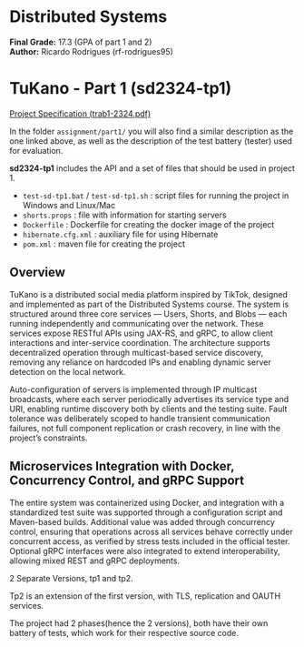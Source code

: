 # Distributed Systems
**Final Grade:** 17.3 (GPA of part 1 and 2)  
**Author:** Ricardo Rodrigues (rf-rodrigues95)

# TuKano - Part 1 (sd2324-tp1)

[Project Specification (trab1-2324.pdf)](assignment/part1/trab1-2324.pdf)

In the folder `assignment/part1/` you will also find a similar description as the one linked above, as well as the description of the test battery (tester) used for evaluation.

**sd2324-tp1** includes the API and a set of files that should be used in project 1.

* ```test-sd-tp1.bat``` / ```test-sd-tp1.sh``` :  script files for running the project in Windows and Linux/Mac
* ```shorts.props``` : file with information for starting servers
* ```Dockerfile``` : Dockerfile for creating the docker image of the project
* ```hibernate.cfg.xml``` : auxiliary file for using Hibernate
* ```pom.xml``` : maven file for creating the project

## Overview
TuKano is a distributed social media platform inspired by TikTok, designed and implemented as part of the Distributed Systems course. The system is structured around three core services — Users, Shorts, and Blobs — each running independently and communicating over the network. These services expose RESTful APIs using JAX-RS, and gRPC, to allow client interactions and inter-service coordination. The architecture supports decentralized operation through multicast-based service discovery, removing any reliance on hardcoded IPs and enabling dynamic server detection on the local network.

Auto-configuration of servers is implemented through IP multicast broadcasts, where each server periodically advertises its service type and URI, enabling runtime discovery both by clients and the testing suite. Fault tolerance was deliberately scoped to handle transient communication failures, not full component replication or crash recovery, in line with the project’s constraints.


## Microservices Integration with Docker, Concurrency Control, and gRPC Support

The entire system was containerized using Docker, and integration with a standardized test suite was supported through a configuration script and Maven-based builds. Additional value was added through concurrency control, ensuring that operations across all services behave correctly under concurrent access, as verified by stress tests included in the official tester. Optional gRPC interfaces were also integrated to extend interoperability, allowing mixed REST and gRPC deployments.


2 Separate Versions, tp1 and tp2.

Tp2 is an extension of the first version, with TLS, replication and OAUTH services.

The project had 2 phases(hence the 2 versions), both have their own battery of tests, which work for their respective source code.
